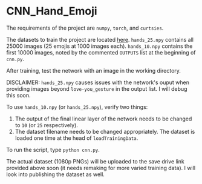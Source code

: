# CNN_Hand_Emoji

The requirements of the project are `numpy`, `torch`, and `curtsies`.

The datasets to train the project are located [here](https://drive.google.com/drive/folders/1YyDxLdjyIR0IMG7zHDhRqLmUxXuaX7uJ?usp=sharing). `hands_25.npy` contains all 25000 images (25 emojis at 1000 images each). `hands_10.npy` contains the first 10000 images, noted by the commented `OUTPUTS` list at the beginning of `cnn.py`.

After training, test the network with an image in the working directory.

DISCLAIMER: `hands_25.npy` causes issues with the network's ouput when providing images beyond `love-you_gesture` in the output list. I will debug this soon.

To use `hands_10.npy` (or `hands_25.npy`), verify two things:
1) The output of the final linear layer of the network needs to be changed to `10` (or `25` respectively).
2) The dataset filename needs to be changed appropriately. The dataset is loaded one time at the head of `loadTrainingData`.

To run the script, type `python cnn.py`.

The actual dataset (1080p PNGs) will be uploaded to the save drive link provided above soon (it needs remaking for more varied training data). I will look into publishing the dataset as well.

